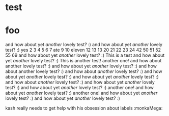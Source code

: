 # test

# foo
and how about yet *another* lovely test? :)
and how about yet *another* lovely test? :)
yes 2 3 4 5 6 7 ate 9 10 eleven 12 13 13 20 21 22 23 24 42 50 51 52 55 69
and how about yet *another* lovely test? :)
This is a test
and how about yet *another* lovely test? :)
This is another test!
another one!
and how about another lovely test? :)
and how about yet *another* lovely test? :)
and how about another lovely test? :)
and how about *another* lovely test? :)
and how about yet *another* lovely test? :)
and how about yet *another* lovely test? :)
and how about *another* lovely test? :)
and how about yet *another* lovely test? :)
and how about yet *another* lovely test? :)
another one!
and how about yet *another* lovely test? :)
another one!
and how about yet *another* lovely test? :)
and how about yet *another* lovely test? :)



kash really needs to get help with his obsession about labels :monkaMega:
